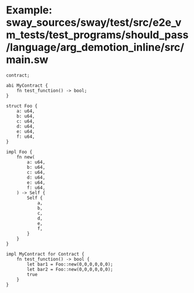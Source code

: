 # Example: sway_sources/sway/test/src/e2e_vm_tests/test_programs/should_pass/language/arg_demotion_inline/src/main.sw

```sway
contract;

abi MyContract {
    fn test_function() -> bool;
}

struct Foo {
    a: u64,
    b: u64,
    c: u64,
    d: u64,
    e: u64,
    f: u64,
}

impl Foo {
    fn new(
        a: u64,
        b: u64,
        c: u64,
        d: u64,
        e: u64,
        f: u64,
    ) -> Self {
        Self {
            a,
            b,
            c,
            d,
            e,
            f,
        }
    }
}

impl MyContract for Contract {
    fn test_function() -> bool {
        let bar1 = Foo::new(0,0,0,0,0,0);
        let bar2 = Foo::new(0,0,0,0,0,0);
        true
    }
}

```
